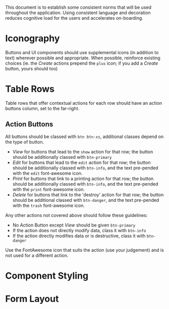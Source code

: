 This document is to establish some consistent norms that will be used throughout the application. Using consistent language and decoration reduces cognitive load for the users and accelerates on-boarding.

# Iconography
Buttons and UI components should use supplemental icons (in addition to text) wherever possible and appropriate. When possible, reinforce existing choices (ie. the *Create* actions prepend the `plus` icon; if you add a *Create* button, yours should too)

# Table Rows
Table rows that offer contextual actions for each row should have an action buttons column, set to the far-right. 

## Action Buttons
All buttons should be classed with `btn btn-xs`, additional classes depend on the type of button. 

* *View* for buttons that lead to the `show` action for that row; the button should be additionally classed with `btn-primary`
* *Edit* for buttons that lead to the `edit` action for that row; the button should be additionally classed with `btn-info`, and the text pre-pended with the `edit` font-awesome icon.
* *Print* for buttons that link to a printing action for that row; the button should be additionally classed with `btn-info`, and the text pre-pended with the `print` font-awesome icon.
* *Delete* for buttons that link to the 'destroy' action for that row; the button should be additional classed with `btn-danger`, and the text pre-pended with the `trash` font-awesome icon.

Any other actions not covered above should follow these guidelines:

* No Action Button except *View* should be given `btn-primary`
* If the action does not directly modify data, class it with `btn-info`
* If the action directly modifies data or is destructive, class it with `btn-danger`

Use the FontAwesome icon that suits the action (use your judgement) and is not used for a different action.

# Component Styling
# Form Layout